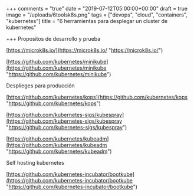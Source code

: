 +++
comments = "true"
date = "2019-07-12T05:00:00+00:00"
draft = true
image = "/uploads/6toolsk8s.png"
tags = ["devops", "cloud", "containers", "kubernetes"]
title = "6  herramientas para desplegar un cluster de kubernetes"

+++
Propositos de desarrollo y prueba

[https://microk8s.io/](https://microk8s.io/ "https://microk8s.io/")

[https://github.com/kubernetes/minikube](https://github.com/kubernetes/minikube "https://github.com/kubernetes/minikube")

Desplieges para producción

[https://github.com/kubernetes/kops](https://github.com/kubernetes/kops "https://github.com/kubernetes/kops")

[https://github.com/kubernetes-sigs/kubespray](https://github.com/kubernetes-sigs/kubespray "https://github.com/kubernetes-sigs/kubespray")

[https://github.com/kubernetes/kubeadm](https://github.com/kubernetes/kubeadm "https://github.com/kubernetes/kubeadm")

Self hosting kubernetes

[https://github.com/kubernetes-incubator/bootkube](https://github.com/kubernetes-incubator/bootkube "https://github.com/kubernetes-incubator/bootkube")